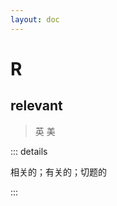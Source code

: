 ```yaml
---
layout: doc
---
```


# R

## relevant
> 英 <Phonetic word="relevant" lang="en-GB" phonetic="/riːˈlɪvənt/"/>
> 美 <Phonetic word="relevant" lang="en-US" phonetic="/riːˈlɪvənt/"/>

::: details

相关的；有关的；切题的

::: 